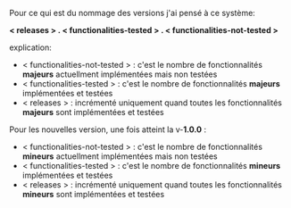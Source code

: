 Pour ce qui est du nommage des versions j'ai pensé à ce système:

**< releases > . < functionalities-tested > . < functionalities-not-tested >**

explication:

* < functionalities-not-tested > : c'est le nombre de fonctionnalités **majeurs** actuellment implémentées mais non testées
* < functionalities-tested > : c'est le nombre de fonctionnalités **majeurs** implémentées et testées
* < releases > : incrémenté uniquement quand toutes les fonctionnalités **majeurs** sont implémentées et testées
  
Pour les nouvelles version, une fois atteint la v-**1.0.0** :

+ < functionalities-not-tested > : c'est le nombre de fonctionnalités **mineurs** actuellment implémentées mais non testées
+ < functionalities-tested > : c'est le nombre de fonctionnalités **mineurs** implémentées et testées
+ < releases > : incrémenté uniquement quand toutes les fonctionnalités **mineurs** sont implémentées et testées
